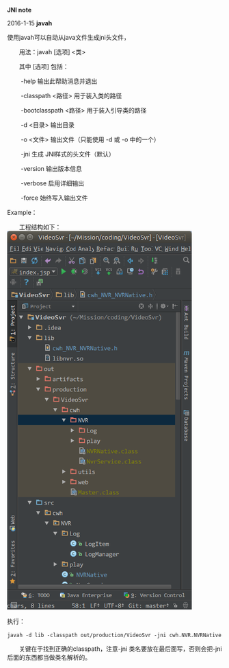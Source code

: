 **JNI note**

2016-1-15 **javah**

使用javah可以自动从java文件生成jni头文件，

　　用法：javah [选项] <类>

　　其中 [选项] 包括：  

　　        -help                 输出此帮助消息并退出   

　　        -classpath <路径>     用于装入类的路径   

　　        -bootclasspath <路径> 用于装入引导类的路径   

　　        -d <目录>             输出目录   

　　        -o <文件>             输出文件（只能使用 -d 或 -o 中的一个）   

　　        -jni                  生成 JNI样式的头文件（默认）   

　　        -version              输出版本信息   

　　        -verbose              启用详细输出   

　　        -force                始终写入输出文件  

Example：

　　工程结构如下：
　　
　　![](780612-20160115145041647-1029786020.png)

执行：
```shell
javah -d lib -classpath out/production/VideoSvr -jni cwh.NVR.NVRNative
```

　　关键在于找到正确的classpath，注意-jni 类名要放在最后面写，否则会把-jni后面的东西都当做类名解析的。